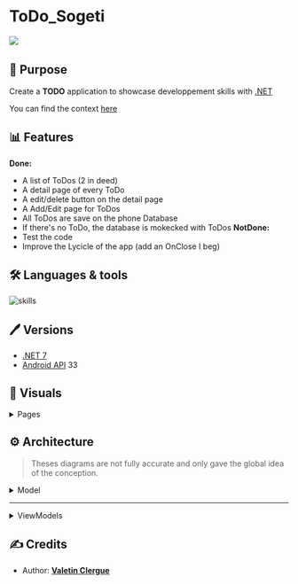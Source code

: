 # ToDo_Sogeti

![](https://github.com/HandyS11/ToDo_Sogeti/actions/workflows/dotnet.yml/badge.svg)

## 📝 Purpose

Create a **TODO** application to showcase developpement skills with [.NET](https://learn.microsoft.com/en-us/dotnet/)

You can find the context [here](./CONTEXT.md)

## 📊 Features

**Done:**
- A list of ToDos (2 in deed)
- A detail page of every ToDo
- A edit/delete button on the detail page
- A Add/Edit page for ToDos
- All ToDos are save on the phone Database
- If there's no ToDo, the database is mokecked with ToDos
**NotDone:**
- Test the code
- Improve the Lycicle of the app (add an OnClose I beg)

## 🛠 Languages & tools

![skills](https://skillicons.dev/icons?i=cs,dotnet,visualstudio)

## 🖊️ Versions 

- [.NET 7](https://learn.microsoft.com/en-us/dotnet/core/whats-new/dotnet-7)
- [Android API](https://developer.android.com/reference) 33

## 📍 Visuals

<details><summary> Pages </summary>

| Sketchs | App |
| --- | --- |
| <img src="./Documentation/sketchs/HomePage.png" height="750"/> | <img src="./Documentation/screens/HomePage.png" height="750"/> |
| <img src="./Documentation/sketchs/ToDosPage.png" height="750"/> | <img src="./Documentation/screens/ToDosPage.png" height="750"/> | 
| <img src="./Documentation/sketchs/ToDoPage.png" height="750"/> | <img src="./Documentation/screens/ToDoPage.png" height="750"/> | 
| <img src="./Documentation/sketchs/NewToDoPage.png" height="750"/> | <img src="./Documentation/screens/NewToDoPage.png" height="750"/> | 
| <img src="./Documentation/sketchs/EditToDoPage.png" height="750"/> | <img src="./Documentation/screens/EditToDoPage.png" height="750"/> | 
</details>

## ⚙️ Architecture

> Theses diagrams are not fully accurate and only gave the global idea of the conception.

<details><summary> Model </summary>

```mermaid
classDiagram

class ToDo {
    +-/Id : Guid
    +/Title : string
    +/IsDone : bool
    +/Description : string
    +-/CreationDate : DateTime
    ToDo(string title)
    ToDo(string title, string description)
}
```
</details>

---

<details><summary> ViewModels </summary>

```mermaid
classDiagram

class AppVM {
    +/NavigateBackCommand : ICommand
    +/GoToToDoDetail(ToDoVM vm)
    +/GoToAddTodo()
    +/GoToEditTodo(ToDoVM vm)
    +/AddToDo()
    +/EditToDo()
    +/DeleteToDo()
}
AppVM --> "1" ToDoManagerVM : ToDoManagerVM

class ToDoManagerVM {
    +-/Datamanager : IDataManager
    +/SelectedTodo ToDoVM
    - LoadToDos() Task
    + AddToDo(ToDoVM vm) Task
    + EditToDo(ToDoVM vm) Task
    + DeleteToDo(ToDoVM vm) Task
}
ToDoManagerVM --> "1" ToDoVM : SelectedTodo
ToDoManagerVM --> "*" ToDoVM : ToDosNotDone
ToDoManagerVM --> "*" ToDoVM : ToDosDone

class ToDoVM {
    +/Model : ToDo
    +-/Id : Guid
    +/Title : string
    +/IsDone : bool
    +/Description : string
    +-/CreationDate : DateTime
    ToDoVM(ToDo model)
}

class AddOrEditToDoVM {
    +/IsNewToDo : bool
    +/EditTitle : string
    +/EditDescription : string
    Clone(ToDoVM vm)
}
AddOrEditToDoVM ..|> ToDoVM
```
</details>

## ✍️ Credits 

* Author: [**Valetin Clergue**](https://github.com/HandyS11)